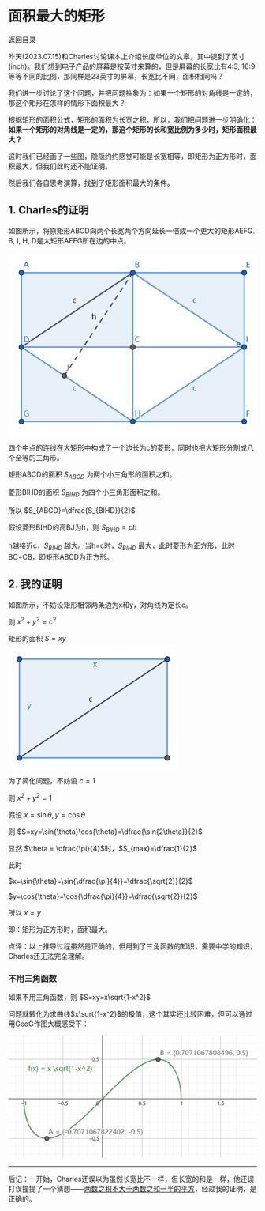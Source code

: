 # 面积最大的矩形

[返回目录](index.md)

昨天(2023.07.15)和Charles讨论课本上介绍长度单位的文章，其中提到了英寸(inch)。我们想到电子产品的屏幕是按英寸来算的，但是屏幕的长宽比有4:3, 16:9等等不同的比例，那同样是23英寸的屏幕，长宽比不同，面积相同吗？

我们进一步讨论了这个问题，并把问题抽象为：如果一个矩形的对角线是一定的，那这个矩形在怎样的情形下面积最大？

根据矩形的面积公式，矩形的面积为长宽之积，所以，我们把问题进一步明确化：**如果一个矩形的对角线是一定的，那这个矩形的长和宽比例为多少时，矩形面积最大？**

这时我们已经画了一些图，隐隐约约感觉可能是长宽相等，即矩形为正方形时，面积最大，但我们此时还不能证明。

然后我们各自思考演算，找到了矩形面积最大的条件。

## 1. Charles的证明

如图所示，将原矩形ABCD向两个长宽两个方向延长一倍成一个更大的矩形AEFG. B, I, H, D是大矩形AEFG所在边的中点。

![](images/rectangle_2.png)

四个中点的连线在大矩形中构成了一个边长为c的菱形，同时也把大矩形分割成八个全等的三角形。

矩形ABCD的面积 $S_{ABCD}$ 为两个小三角形的面积之和。

菱形BIHD的面积 $S_{BIHD}$ 为四个小三角形面积之和。

所以 $S_{ABCD}=\dfrac{S_{BIHD}}{2}$

假设菱形BIHD的高BJ为h，则 $S_{BIHD}=ch$

h越接近c，$S_{BIHD}$ 越大。当h=c时，$S_{BIHD}$ 最大，此时菱形为正方形，此时 BC=CB，即矩形ABCD为正方形。

## 2. 我的证明

如图所示，不妨设矩形相邻两条边为x和y，对角线为定长c。

则 $x^2+y^2=c^2$

矩形的面积 $S=xy$

![](images/rectangle_1.png)

为了简化问题，不妨设 $c=1$

则 $x^2+y^2=1$

假设 $x=\sin{\theta}, y=\cos{\theta}$

则 $S=xy=\sin{\theta}\cos{\theta}=\dfrac{\sin{2\theta}}{2}$

显然 $\theta = \dfrac{\pi}{4}$时，$S_{max}=\dfrac{1}{2}$

此时 

$x=\sin{\theta}=\sin{\dfrac{\pi}{4}}=\dfrac{\sqrt{2}}{2}$

$y=\cos{\theta}=\cos{\dfrac{\pi}{4}}=\dfrac{\sqrt{2}}{2}$

所以 $x=y$

即：矩形为正方形时，面积最大。

点评：以上推导过程虽然是正确的，但用到了三角函数的知识，需要中学的知识，Charles还无法完全理解。

### 不用三角函数

如果不用三角函数，则 $S=xy=x\sqrt{1-x^2}$

问题就转化为求曲线$x\sqrt{1-x^2}$的极值，这个其实还比较困难，但可以通过用GeoG作图大概感受下：

![](images/rectangle_area_curve.png)

---

后记：一开始，Charles还误以为虽然长宽比不一样，但长宽的和是一样，他还误打误撞提了一个猜想——[两数之积不大于两数之和一半的平方](product_bound_halfsum_square.md)，经过我的证明，是正确的。

<script>
MathJax = {
  tex: {
    inlineMath: [['$', '$'], ['\\(', '\\)']]
  }
};
</script>
<script id="MathJax-script" async
  src="https://cdn.jsdelivr.net/npm/mathjax@3/es5/tex-chtml.js">
</script>
